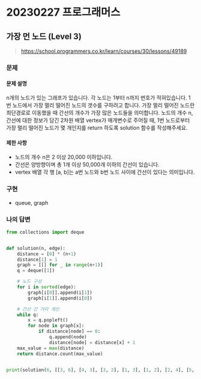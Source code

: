 # 20230227 프로그래머스

## 가장 먼 노드 (Level 3)
> https://school.programmers.co.kr/learn/courses/30/lessons/49189

### 문제
#### 문제 설명
n개의 노드가 있는 그래프가 있습니다. 각 노드는 1부터 n까지 번호가 적혀있습니다. 1번 노드에서 가장 멀리 떨어진 노드의 갯수를 구하려고 합니다. 가장 멀리 떨어진 노드란 최단경로로 이동했을 때 간선의 개수가 가장 많은 노드들을 의미합니다.
노드의 개수 n, 간선에 대한 정보가 담긴 2차원 배열 vertex가 매개변수로 주어질 때, 1번 노드로부터 가장 멀리 떨어진 노드가 몇 개인지를 return 하도록 solution 함수를 작성해주세요.

#### 제한 사항
- 노드의 개수 n은 2 이상 20,000 이하입니다.
- 간선은 양방향이며 총 1개 이상 50,000개 이하의 간선이 있습니다.
- vertex 배열 각 행 [a, b]는 a번 노드와 b번 노드 사이에 간선이 있다는 의미입니다.

### 구현
- queue, graph

### 나의 답변
```python
from collections import deque


def solution(n, edge):
    distance = [0] * (n+1)
    distance[1] = 1
    graph = [[] for _ in range(n+1)]
    q = deque([1])

    # 노드 구성
    for i in sorted(edge):
        graph[i[0]].append(i[1])
        graph[i[1]].append(i[0])

    # 간선 간 거리 계산
    while q:
        x = q.popleft()
        for node in graph[x]:
            if distance[node] == 0:
                q.append(node)
                distance[node] = distance[x] + 1
    max_value = max(distance)
    return distance.count(max_value)


print(solution(6, [[3, 6], [4, 3], [3, 2], [1, 3], [1, 2], [2, 4], [5, 2]]))
```